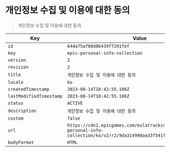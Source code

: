 # 개인정보 수집 및 이용에 대한 동의

> 개인정보 수집 및 이용에 대한 동의

| Key | Value |
| --- | ----- |
| `id` | `64da75af08d8b439f7291fef` |
| `key` | `epic-personal-info-collection` |
| `version` | `2` |
| `revision` | `2` |
| `title` | `개인정보 수집 및 이용에 대한 동의` |
| `locale` | `ko` |
| `createdTimestamp` | `2023-08-14T18:42:55.106Z` |
| `lastModifiedTimestamp` | `2023-08-14T18:42:55.106Z` |
| `status` | `ACTIVE` |
| `description` | `개인정보 수집 및 이용에 대한 동의` |
| `custom` | `false` |
| `url` | `https://cdn1.epicgames.com/eulatracking-download/epic-personal-info-collection/ko/v2/r2/9da314998aa33f541f7d5755ed3f0c49.pdf` |
| `bodyFormat` | `HTML` |
